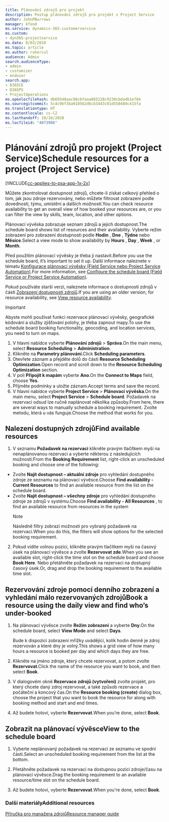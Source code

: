 ```yaml
---
title: Plánování zdrojů pro projekt
description: Postup plánování zdrojů pro projekt v Project Service
author: JohnPBurrows
manager: kfend
ms.service: dynamics-365-customerservice
ms.custom:
- dyn365-projectservice
ms.date: 8/03/2018
ms.topic: article
ms.author: ruhercul
audience: Admin
search.audienceType:
- admin
- customizer
- enduser
search.app:
- D365CE
- D365PS
- ProjectOperations
ms.openlocfilehash: db69348aac96cbfaaa865228c9230cbda4b1e784
ms.sourcegitcommit: 5c4c9bf3ba018562d6cb3443c01d550489c415fa
ms.translationtype: HT
ms.contentlocale: cs-CZ
ms.lasthandoff: 10/16/2020
ms.locfileid: "4073986"
---
```

# <a name="schedule-resources-for-a-project-project-service"></a><span data-ttu-id="bca7f-103">Plánování zdrojů pro projekt (Project Service)</span><span class="sxs-lookup"><span data-stu-id="bca7f-103">Schedule resources for a project (Project Service)</span></span>

[!INCLUDE[cc-applies-to-psa-app-1x-2x](../includes/cc-applies-to-psa-app-1x-2x.md)]

<span data-ttu-id="bca7f-104">Můžete zkontrolovat dostupnost zdrojů, chcete-li získat celkový přehled o tom, jak jsou zdroje rezervovány, nebo můžete filtrovat zobrazení podle dovedností, týmu, umístění a dalších možností.</span><span class="sxs-lookup"><span data-stu-id="bca7f-104">You can check resource availability to get an overall view of how booked your resources are, or you can filter the view by skills, team, location, and other options.</span></span>  
  
<span data-ttu-id="bca7f-105">Plánovací vývěska zobrazuje seznam zdrojů a jejich dostupnost.</span><span class="sxs-lookup"><span data-stu-id="bca7f-105">The schedule board shows list of resources and their availability.</span></span> <span data-ttu-id="bca7f-106">Vyberte režim zobrazení pro zobrazení dostupnosti podle **Hodin** , **Dne** , **Týdne** nebo **Měsíce**.</span><span class="sxs-lookup"><span data-stu-id="bca7f-106">Select a view mode to show availability by **Hours** , **Day** , **Week** , or **Month**.</span></span>  
  
<span data-ttu-id="bca7f-107">Před použitím plánovací vývěsky je třeba ji nastavit.</span><span class="sxs-lookup"><span data-stu-id="bca7f-107">Before you use the schedule board, it’s important to set it up.</span></span> <span data-ttu-id="bca7f-108">Další informace naleznete v tématu [Konfigurace plánovací vývěsky (Field Service nebo Project Service Automation)](https://docs.microsoft.com/dynamics365/field-service/configure-schedule-board).</span><span class="sxs-lookup"><span data-stu-id="bca7f-108">For more information, see [Configure the schedule board (Field Service or Project Service Automation)](https://docs.microsoft.com/dynamics365/field-service/configure-schedule-board).</span></span>
  
<span data-ttu-id="bca7f-109">Pokud používáte starší verzi, naleznete informace o dostupnosti zdrojů v části [Zobrazení dostupnosti zdrojů](../psa/view-resource-availability.md).</span><span class="sxs-lookup"><span data-stu-id="bca7f-109">If you are using an older version, for resource availability, see [View resource availability](../psa/view-resource-availability.md).</span></span>  

> [!IMPORTANT]
>  <span data-ttu-id="bca7f-110">Abyste mohli používat funkci rezervace plánovací vývěsky, geografické kódování a služby zjišťování polohy, je třeba zapnout mapy.</span><span class="sxs-lookup"><span data-stu-id="bca7f-110">To use the schedule board booking functionality, geocoding, and location services, you need to turn on maps.</span></span>  
> 
> 1. <span data-ttu-id="bca7f-111">V hlavní nabídce vyberte **Plánování zdrojů** > **Správa**.</span><span class="sxs-lookup"><span data-stu-id="bca7f-111">On the main menu, select **Resource Scheduling** > **Administration**.</span></span>  
> 2. <span data-ttu-id="bca7f-112">Klikněte na **Parametry plánování**.</span><span class="sxs-lookup"><span data-stu-id="bca7f-112">Click **Scheduling parameters**.</span></span>  
> 3. <span data-ttu-id="bca7f-113">Otevřete záznam a přejděte dolů do části **Resource Scheduling Optimization**.</span><span class="sxs-lookup"><span data-stu-id="bca7f-113">Open record and scroll down to the **Resource Scheduling Optimization** section.</span></span>  
> 4. <span data-ttu-id="bca7f-114">V poli **Připojit k mapám** vyberte **Ano**.</span><span class="sxs-lookup"><span data-stu-id="bca7f-114">On the **Connect to Maps** field, choose **Yes**.</span></span>  
> 5. <span data-ttu-id="bca7f-115">Přijměte podmínky a uložte záznam.</span><span class="sxs-lookup"><span data-stu-id="bca7f-115">Accept terms and save the record.</span></span>  
> 6. <span data-ttu-id="bca7f-116">V hlavní nabídce vyberte **Project Service** > **Plánovací vývěska**.</span><span class="sxs-lookup"><span data-stu-id="bca7f-116">On the main menu, select **Project Service** > **Schedule board**.</span></span> <span data-ttu-id="bca7f-117">Požadavek na rezervaci odsud lze ručně naplánovat několika způsoby.</span><span class="sxs-lookup"><span data-stu-id="bca7f-117">From here, there are several ways to manually schedule a booking requirement.</span></span> <span data-ttu-id="bca7f-118">Zvolte metodu, která u vás funguje.</span><span class="sxs-lookup"><span data-stu-id="bca7f-118">Choose the method that works for you.</span></span>
  
## <a name="find-available-resources"></a><span data-ttu-id="bca7f-119">Nalezení dostupných zdrojů</span><span class="sxs-lookup"><span data-stu-id="bca7f-119">Find available resources</span></span>

1.  <span data-ttu-id="bca7f-120">V seznamu **Požadavek na rezervaci** klikněte pravým tlačítkem myši na nenaplánovanou rezervaci a vyberte některou z následujících možností:</span><span class="sxs-lookup"><span data-stu-id="bca7f-120">From the **Booking Requirement** list, right-click an unscheduled booking and choose one of the following:</span></span>  
  
- <span data-ttu-id="bca7f-121">Zvolte **Najít dostupnost – aktuální zdroje** pro vyhledání dostupného zdroje ze seznamu na plánovací vývěsce.</span><span class="sxs-lookup"><span data-stu-id="bca7f-121">Choose **Find availability - Current Resources** to find an available resource from the list on the schedule board.</span></span>  
- <span data-ttu-id="bca7f-122">Zvolte **Najít dostupnost – všechny zdroje** pro vyhledání dostupného zdroje ze zdrojů v systému.</span><span class="sxs-lookup"><span data-stu-id="bca7f-122">Choose **Find availability - All Resources** , to find an available resource from resources in the system</span></span>  
   > [!NOTE]
   >  <span data-ttu-id="bca7f-123">Následně filtry zobrazí možnosti pro vybraný požadavek na rezervaci.</span><span class="sxs-lookup"><span data-stu-id="bca7f-123">When you do this, the filters will show options for the selected booking requirement.</span></span>  
  
2. <span data-ttu-id="bca7f-124">Pokud vidíte volnou pozici, klikněte pravým tlačítkem myši na časový úsek na plánovací vývěsce a zvolte **Rezervovat zde**.</span><span class="sxs-lookup"><span data-stu-id="bca7f-124">When you see an available slot, right-click the time slot on the schedule board and choose **Book Here**.</span></span> <span data-ttu-id="bca7f-125">Nebo přetáhněte požadavek na rezervaci na dostupný časový úsek.</span><span class="sxs-lookup"><span data-stu-id="bca7f-125">Or, drag and drop the booking requirement to the available time slot.</span></span>  
  

## <a name="book-a-resource-using-the-daily-view-and-find-whos-under-booked"></a><span data-ttu-id="bca7f-126">Rezervování zdroje pomocí denního zobrazení a vyhledání málo rezervovaných zdrojů</span><span class="sxs-lookup"><span data-stu-id="bca7f-126">Book a resource using the daily view and find who’s under-booked</span></span>
  
1.  <span data-ttu-id="bca7f-127">Na plánovací vývěsce zvolte **Režim zobrazení** a vyberte **Dny**.</span><span class="sxs-lookup"><span data-stu-id="bca7f-127">On the schedule board, select **View Mode** and select **Days**.</span></span>  
  
    <span data-ttu-id="bca7f-128">Bude k dispozici zobrazení mřížky uvádějící, kolik hodin denně je zdroj rezervován a které dny je volný.</span><span class="sxs-lookup"><span data-stu-id="bca7f-128">This shows a grid view of how many hours a resource is booked per day and which days they are free.</span></span>  
  
2.  <span data-ttu-id="bca7f-129">Klikněte na jméno zdroje, který chcete rezervovat, a potom zvolte **Rezervovat**.</span><span class="sxs-lookup"><span data-stu-id="bca7f-129">Click the name of the resource you want to book, and then select **Book**.</span></span>  
  
3.  <span data-ttu-id="bca7f-130">V dialogovém okně **Rezervace zdrojů (vytvoření)** zvolte projekt, pro který chcete daný zdroj rezervovat, a také způsob rezervace a počáteční a koncový čas.</span><span class="sxs-lookup"><span data-stu-id="bca7f-130">On the **Resource booking (create)** dialog box, choose the project that you want to book the resource for along with booking method and start and end times.</span></span>  
  
4.  <span data-ttu-id="bca7f-131">Až budete hotovi, vyberte **Rezervovat**.</span><span class="sxs-lookup"><span data-stu-id="bca7f-131">When you’re done, select **Book**.</span></span>  
  
## <a name="view-to-the-schedule-board"></a><span data-ttu-id="bca7f-132">Zobrazit na plánovací vývěsce</span><span class="sxs-lookup"><span data-stu-id="bca7f-132">View to the schedule board</span></span>
  
1.  <span data-ttu-id="bca7f-133">Vyberte neplánovaný požadavek na rezervaci ze seznamu ve spodní části.</span><span class="sxs-lookup"><span data-stu-id="bca7f-133">Select an unscheduled booking requirement from the list at the bottom.</span></span>  
  
2.  <span data-ttu-id="bca7f-134">Přetáhněte požadavek na rezervaci na dostupnou pozici zdroje/času na plánovací vývěsce.</span><span class="sxs-lookup"><span data-stu-id="bca7f-134">Drag the booking requirement to an available resource/time slot on the schedule board.</span></span>  
  
3.  <span data-ttu-id="bca7f-135">Až budete hotovi, vyberte **Rezervovat**.</span><span class="sxs-lookup"><span data-stu-id="bca7f-135">When you're done, select **Book**.</span></span>  
  
### <a name="additional-resources"></a><span data-ttu-id="bca7f-136">Další materiály</span><span class="sxs-lookup"><span data-stu-id="bca7f-136">Additional resources</span></span>  
 [<span data-ttu-id="bca7f-137">Příručka pro manažera zdrojů</span><span class="sxs-lookup"><span data-stu-id="bca7f-137">Resource manager guide</span></span>](../psa/resource-manager-guide.md)
